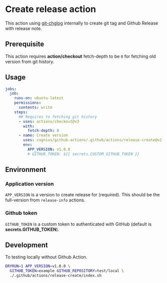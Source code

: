 # Create release action

This action using [git-chglog][git-chglog] internally to create git tag and Github Release with release note.

[git-chglog]: https://github.com/git-chglog/git-chglog

## Prerequisite

This action requires **action/checkout** fetch-depth to be `0`
for fetching old version from git history.

## Usage

```yaml
jobs:
  job:
    runs-on: ubuntu-latest
    permissions:
      contents: write
    steps:
      ## Requires to fetching git history
      - uses: actions/checkout@v3
        with:
          fetch-depth: 0
      - name: Create version
        uses: cognius/github-actions/.github/actions/release-create@v2
        env:
          APP_VERSION: v1.0.0
          # GITHUB_TOKEN: ${{ secrets.CUSTOM_GITHUB_TOKEN }}
```

## Environment

### Application version

`APP_VERSION` is a version to create release for (required).
This should be the full-version from `release-info` actions.

### Github token

`GITHUB_TOKEN` is a custom token to authenticated with GitHub
(default is **secrets.GITHUB_TOKEN**).

## Development

To testing locally without Github Action.

```bash
DRYRUN=1 APP_VERSION=v1.0.0 \
  GITHUB_TOKEN=example GITHUB_REPOSITORY=test/local \
  ./.github/actions/release-create/index.sh
```
